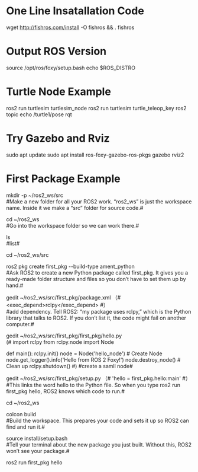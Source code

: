# One Line Insatallation Code #
wget http://fishros.com/install -O fishros && . fishros

# Output ROS Version #
source /opt/ros/foxy/setup.bash
echo $ROS_DISTRO  

# Turtle Node Example #

ros2 run turtlesim turtlesim_node
ros2 run turtlesim turtle_teleop_key
ros2 topic echo /turtle1/pose
rqt

# Try Gazebo and Rviz #

sudo apt update
sudo apt install ros-foxy-gazebo-ros-pkgs
gazebo
rviz2


# First Package Example #

mkdir -p ~/ros2_ws/src            
#Make a new folder for all your ROS2 work. “ros2_ws” is just the workspace name. Inside it we make a “src” folder for source code.#

cd ~/ros2_ws                     
#Go into the workspace folder so we can work there.#

ls                               
#list#

cd ~/ros2_ws/src

ros2 pkg create first_pkg --build-type ament_python    
#Ask ROS2 to create a new Python package called first_pkg. It gives you a ready-made folder structure and files so you don’t have to set them up by hand.#

gedit ~/ros2_ws/src/first_pkg/package.xml   （#  <exec_depend>rclpy</exec_depend>   #）   
#add dependency. Tell ROS2: “my package uses rclpy,” which is the Python library that talks to ROS2. If you don’t list it, the code might fail on another computer.#

gedit ~/ros2_ws/src/first_pkg/first_pkg/hello.py     
(#   import rclpy
from rclpy.node import Node

def main():
    rclpy.init()
    node = Node('hello_node')                 # Create Node
    node.get_logger().info('Hello from ROS 2 Foxy!')
    node.destroy_node()                       # Clean up
    rclpy.shutdown()
 #)
#create a samll node#

 gedit ~/ros2_ws/src/first_pkg/setup.py     （#    'hello = first_pkg.hello:main'   #）     
 #This links the word hello to the Python file. So when you type ros2 run first_pkg hello, ROS2 knows which code to run.#

cd ~/ros2_ws

colcon build    
#Build the workspace. This prepares your code and sets it up so ROS2 can find and run it.#

source install/setup.bash                   
#Tell your terminal about the new package you just built. Without this, ROS2 won’t see your package.#

ros2 run first_pkg hello                   
